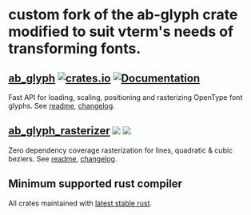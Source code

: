 # custom fork of the ab-glyph crate modified to suit vterm's needs of transforming fonts.

## [ab_glyph](glyph) [![crates.io](https://img.shields.io/crates/v/ab_glyph.svg)](https://crates.io/crates/ab_glyph) [![Documentation](https://docs.rs/ab_glyph/badge.svg)](https://docs.rs/ab_glyph)
Fast API for loading, scaling, positioning and rasterizing OpenType font glyphs. See [readme](glyph), [changelog](glyph/CHANGELOG.md).

## [ab_glyph_rasterizer](rasterizer) [![](https://img.shields.io/crates/v/ab_glyph_rasterizer.svg)](https://crates.io/crates/ab_glyph_rasterizer) [![](https://docs.rs/ab_glyph_rasterizer/badge.svg)](https://docs.rs/ab_glyph_rasterizer)
Zero dependency coverage rasterization for lines, quadratic & cubic beziers.  See [readme](rasterizer), [changelog](rasterizer/CHANGELOG.md).

## Minimum supported rust compiler
All crates maintained with [latest stable rust](https://gist.github.com/alexheretic/d1e98d8433b602e57f5d0a9637927e0c).
